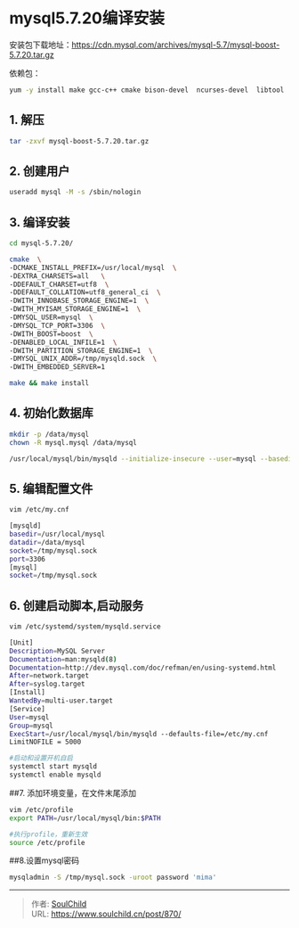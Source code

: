 # mysql5.7.20编译安装

<!--more-->
安装包下载地址：https://cdn.mysql.com/archives/mysql-5.7/mysql-boost-5.7.20.tar.gz

依赖包：

```bash
yum -y install make gcc-c++ cmake bison-devel  ncurses-devel  libtool  bison perl perl-devel  perl perl-devel 
```



## 1. 解压

```bash
tar -zxvf mysql-boost-5.7.20.tar.gz
```

## 2. 创建用户

```bash
useradd mysql -M -s /sbin/nologin
```

## 3. 编译安装

```bash
cd mysql-5.7.20/

cmake  \
-DCMAKE_INSTALL_PREFIX=/usr/local/mysql  \
-DEXTRA_CHARSETS=all   \
-DDEFAULT_CHARSET=utf8  \
-DDEFAULT_COLLATION=utf8_general_ci  \
-DWITH_INNOBASE_STORAGE_ENGINE=1  \
-DWITH_MYISAM_STORAGE_ENGINE=1  \
-DMYSQL_USER=mysql  \
-DMYSQL_TCP_PORT=3306  \
-DWITH_BOOST=boost  \
-DENABLED_LOCAL_INFILE=1  \
-DWITH_PARTITION_STORAGE_ENGINE=1  \
-DMYSQL_UNIX_ADDR=/tmp/mysqld.sock  \
-DWITH_EMBEDDED_SERVER=1

make && make install
```



## 4. 初始化数据库

```bash
mkdir -p /data/mysql
chown -R mysql.mysql /data/mysql

/usr/local/mysql/bin/mysqld --initialize-insecure --user=mysql --basedir=/usr/local/mysql --datadir=/data/mysql
```



## 5. 编辑配置文件

```bash
vim /etc/my.cnf

[mysqld]
basedir=/usr/local/mysql
datadir=/data/mysql
socket=/tmp/mysql.sock
port=3306
[mysql]
socket=/tmp/mysql.sock
```



## 6. 创建启动脚本,启动服务

```bash
vim /etc/systemd/system/mysqld.service

[Unit]
Description=MySQL Server
Documentation=man:mysqld(8)
Documentation=http://dev.mysql.com/doc/refman/en/using-systemd.html
After=network.target
After=syslog.target
[Install]
WantedBy=multi-user.target
[Service]
User=mysql
Group=mysql
ExecStart=/usr/local/mysql/bin/mysqld --defaults-file=/etc/my.cnf
LimitNOFILE = 5000

#启动和设置开机自启
systemctl start mysqld
systemctl enable mysqld
```



##7. 添加环境变量，在文件末尾添加

```bash
vim /etc/profile
export PATH=/usr/local/mysql/bin:$PATH

#执行profile，重新生效
source /etc/profile
```



##8.设置mysql密码

```bash
mysqladmin -S /tmp/mysql.sock -uroot password 'mima'
```


---

> 作者: [SoulChild](https://www.soulchild.cn)  
> URL: https://www.soulchild.cn/post/870/  

